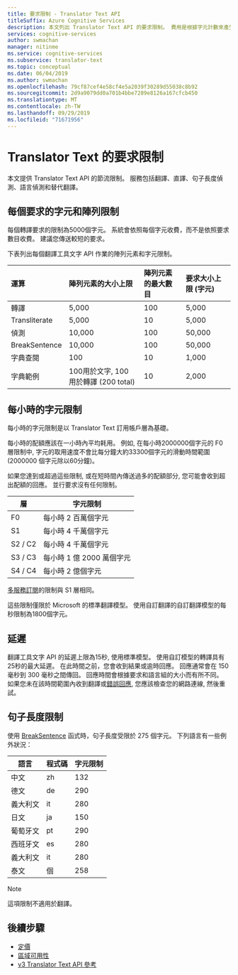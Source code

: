 ```yaml
---
title: 要求限制 - Translator Text API
titleSuffix: Azure Cognitive Services
description: 本文列出 Translator Text API 的要求限制。 費用是根據字元計數來產生，而不是根據受限於每個要求 5,000 個字元的要求頻率。 字元限制是以訂用帳戶為基礎，而 F0 受限於每小時 2 百萬個字元。
services: cognitive-services
author: swmachan
manager: nitinme
ms.service: cognitive-services
ms.subservice: translator-text
ms.topic: conceptual
ms.date: 06/04/2019
ms.author: swmachan
ms.openlocfilehash: 79cf87cef4e58cf4e5a2039f30289d55038c8b92
ms.sourcegitcommit: 2d9a9079dd0a701b4bbe7289e8126a167cfcb450
ms.translationtype: MT
ms.contentlocale: zh-TW
ms.lasthandoff: 09/29/2019
ms.locfileid: "71671956"
---
```

# <a name="request-limits-for-translator-text"></a>Translator Text 的要求限制

本文提供 Translator Text API 的節流限制。 服務包括翻譯、直譯、句子長度偵測、語言偵測和替代翻譯。

## <a name="character-and-array-limits-per-request"></a>每個要求的字元和陣列限制

每個轉譯要求的限制為5000個字元。 系統會依照每個字元收費，而不是依照要求數目收費。 建議您傳送較短的要求。

下表列出每個翻譯工具文字 API 作業的陣列元素和字元限制。

| 運算 | 陣列元素的大小上限 |   陣列元素的最大數目 |  要求大小上限 (字元) |
|:----|:----|:----|:----|
| 轉譯 | 5,000 | 100   | 5,000 |
| Transliterate | 5,000 | 10    | 5,000 |
| 偵測 | 10,000 | 100 |   50,000 |
| BreakSentence | 10,000    | 100 | 50,000 |
| 字典查閱| 100 |  10  | 1,000 |
| 字典範例 | 100用於文字, 100 用於轉譯 (200 total)| 10|   2,000 |

## <a name="character-limits-per-hour"></a>每小時的字元限制

每小時的字元限制是以 Translator Text 訂用帳戶層為基礎。 

每小時的配額應該在一小時內平均耗用。 例如, 在每小時2000000個字元的 F0 層限制中, 字元的取用速度不會比每分鐘大約33300個字元的滑動時間範圍 (2000000 個字元除以60分鐘)。

如果您達到或超過這些限制, 或在短時間內傳送過多的配額部分, 您可能會收到超出配額的回應。 並行要求沒有任何限制。

| 層 | 字元限制 |
|------|-----------------|
| F0 | 每小時 2 百萬個字元 |
| S1 | 每小時 4 千萬個字元 |
| S2 / C2 | 每小時 4 千萬個字元 |
| S3 / C3 | 每小時 1 億 2000 萬個字元 |
| S4 / C4 | 每小時 2 億個字元 |

[多服務訂閱](https://docs.microsoft.com/azure/cognitive-services/translator/reference/v3-0-reference#authentication)的限制與 S1 層相同。

這些限制僅限於 Microsoft 的標準翻譯模型。 使用自訂翻譯的自訂翻譯模型的每秒限制為1800個字元。

## <a name="latency"></a>延遲

翻譯工具文字 API 的延遲上限為15秒, 使用標準模型。 使用自訂模型的轉譯具有25秒的最大延遲。 在此時間之前，您會收到結果或逾時回應。 回應通常會在 150 毫秒到 300 毫秒之間傳回。 回應時間會根據要求和語言組的大小而有所不同。 如果您未在該時間範圍內收到翻譯或[錯誤回應](https://docs.microsoft.com/azure/cognitive-services/translator/reference/v3-0-reference#errors), 您應該檢查您的網路連線, 然後重試。

## <a name="sentence-length-limits"></a>句子長度限制

使用 [BreakSentence](https://docs.microsoft.com/azure/cognitive-services/translator/reference/v3-0-break-sentence) 函式時，句子長度受限於 275 個字元。 下列語言有一些例外狀況：

| 語言 | 程式碼 | 字元限制 |
|----------|------|-----------------|
| 中文 | zh | 132 |
| 德文 | de | 290 |
| 義大利文 | it | 280 |
| 日文 | ja | 150 |
| 葡萄牙文 | pt | 290 |
| 西班牙文 | es | 280 |
| 義大利文 | it | 280 |
| 泰文 | 個 | 258 |

> [!NOTE]
> 這項限制不適用於翻譯。

## <a name="next-steps"></a>後續步驟

* [定價](https://azure.microsoft.com/pricing/details/cognitive-services/translator-text-api/)
* [區域可用性](https://azure.microsoft.com/global-infrastructure/services/?products=cognitive-services)
* [v3 Translator Text API 參考](https://docs.microsoft.com/azure/cognitive-services/translator/reference/v3-0-reference)
